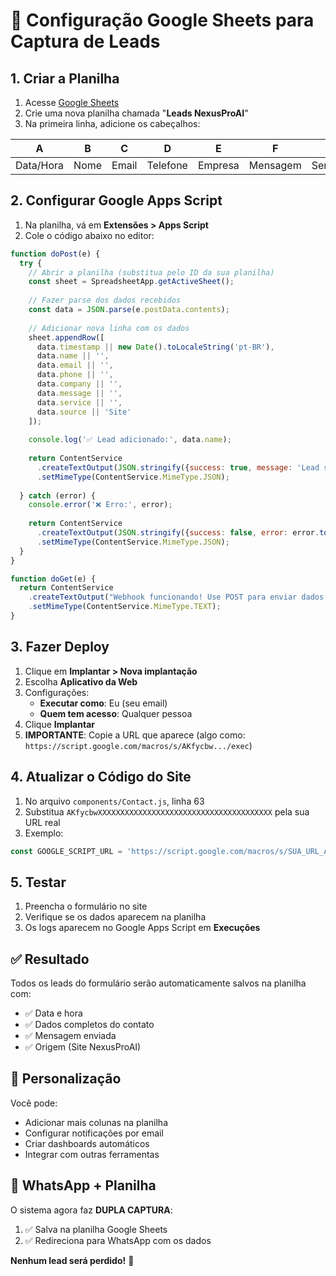 # 🚀 Configuração Google Sheets para Captura de Leads

## 1. Criar a Planilha

1. Acesse [Google Sheets](https://sheets.google.com)
2. Crie uma nova planilha chamada "**Leads NexusProAI**"
3. Na primeira linha, adicione os cabeçalhos:

| A | B | C | D | E | F | G | H |
|---|---|---|---|---|---|---|---|
| Data/Hora | Nome | Email | Telefone | Empresa | Mensagem | Serviço | Origem |

## 2. Configurar Google Apps Script

1. Na planilha, vá em **Extensões > Apps Script**
2. Cole o código abaixo no editor:

```javascript
function doPost(e) {
  try {
    // Abrir a planilha (substitua pelo ID da sua planilha)
    const sheet = SpreadsheetApp.getActiveSheet();
    
    // Fazer parse dos dados recebidos
    const data = JSON.parse(e.postData.contents);
    
    // Adicionar nova linha com os dados
    sheet.appendRow([
      data.timestamp || new Date().toLocaleString('pt-BR'),
      data.name || '',
      data.email || '',
      data.phone || '',
      data.company || '',
      data.message || '',
      data.service || '',
      data.source || 'Site'
    ]);
    
    console.log('✅ Lead adicionado:', data.name);
    
    return ContentService
      .createTextOutput(JSON.stringify({success: true, message: 'Lead salvo!'}))
      .setMimeType(ContentService.MimeType.JSON);
      
  } catch (error) {
    console.error('❌ Erro:', error);
    
    return ContentService
      .createTextOutput(JSON.stringify({success: false, error: error.toString()}))
      .setMimeType(ContentService.MimeType.JSON);
  }
}

function doGet(e) {
  return ContentService
    .createTextOutput("Webhook funcionando! Use POST para enviar dados.")
    .setMimeType(ContentService.MimeType.TEXT);
}
```

## 3. Fazer Deploy

1. Clique em **Implantar > Nova implantação**
2. Escolha **Aplicativo da Web**
3. Configurações:
   - **Executar como**: Eu (seu email)
   - **Quem tem acesso**: Qualquer pessoa
4. Clique **Implantar**
5. **IMPORTANTE**: Copie a URL que aparece (algo como: `https://script.google.com/macros/s/AKfycbw.../exec`)

## 4. Atualizar o Código do Site

1. No arquivo `components/Contact.js`, linha 63
2. Substitua `AKfycbwXXXXXXXXXXXXXXXXXXXXXXXXXXXXXXXXXXXXXXX` pela sua URL real
3. Exemplo:
```javascript
const GOOGLE_SCRIPT_URL = 'https://script.google.com/macros/s/SUA_URL_AQUI/exec';
```

## 5. Testar

1. Preencha o formulário no site
2. Verifique se os dados aparecem na planilha
3. Os logs aparecem no Google Apps Script em **Execuções**

## ✅ Resultado

Todos os leads do formulário serão automaticamente salvos na planilha com:
- ✅ Data e hora
- ✅ Dados completos do contato
- ✅ Mensagem enviada
- ✅ Origem (Site NexusProAI)

## 🔧 Personalização

Você pode:
- Adicionar mais colunas na planilha
- Configurar notificações por email
- Criar dashboards automáticos
- Integrar com outras ferramentas

## 📱 WhatsApp + Planilha

O sistema agora faz **DUPLA CAPTURA**:
1. ✅ Salva na planilha Google Sheets
2. ✅ Redireciona para WhatsApp com os dados

**Nenhum lead será perdido!** 🎯